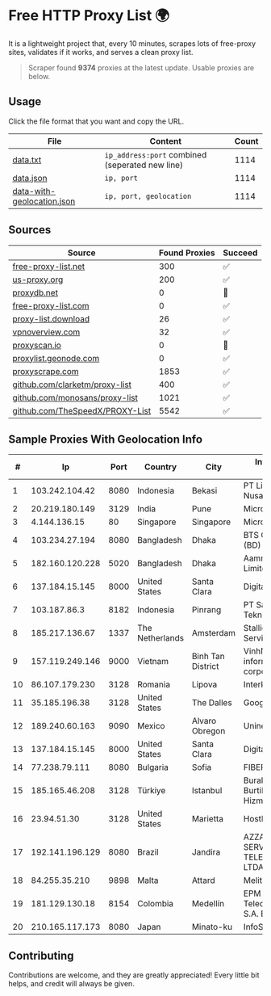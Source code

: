 
# Free HTTP Proxy List 🌍

It is a lightweight project that, every 10 minutes, scrapes lots of free-proxy sites, validates if it works, and serves a clean proxy list.


> Scraper found **9374** proxies at the latest update. Usable proxies are below.

## Usage

Click the file format that you want and copy the URL.


|File|Content|Count|
|----|-------|-----|
|[data.txt](https://raw.githubusercontent.com/themiralay/Proxy-List-World/master/data.txt)|`ip_address:port` combined (seperated new line)|1114|
|[data.json](https://raw.githubusercontent.com/themiralay/Proxy-List-World/master/data.json)|`ip, port`|1114|
|[data-with-geolocation.json](https://raw.githubusercontent.com/themiralay/Proxy-List-World/master/data-with-geolocation.json)|`ip, port, geolocation`|1114|

## Sources

|Source|Found Proxies|Succeed|
|------|-------------|-------|
|[free-proxy-list.net](https://free-proxy-list.net)|300|✅|
|[us-proxy.org](https://www.us-proxy.org)|200|✅|
|[proxydb.net](http://proxydb.net)|0|🚫|
|[free-proxy-list.com](https://free-proxy-list.com/?page=&port=&type%5B%5D=http&type%5B%5D=https&up_time=0&search=Search)|0|✅|
|[proxy-list.download](https://www.proxy-list.download/HTTP)|26|✅|
|[vpnoverview.com](https://vpnoverview.com/privacy/anonymous-browsing/free-proxy-servers)|32|✅|
|[proxyscan.io](https://www.proxyscan.io)|0|🚫|
|[proxylist.geonode.com](https://proxylist.geonode.com/api/proxy-list?limit=300&page=1&sort_by=lastChecked&sort_type=desc&protocols=http,https)|0|✅|
|[proxyscrape.com](https://api.proxyscrape.com/v2/?request=displayproxies&protocol=http&timeout=10000&country=all&ssl=all&anonymity=all)|1853|✅|
|[github.com/clarketm/proxy-list](https://raw.githubusercontent.com/clarketm/proxy-list/master/proxy-list-raw.txt)|400|✅|
|[github.com/monosans/proxy-list](https://raw.githubusercontent.com/monosans/proxy-list/main/proxies/http.txt)|1021|✅|
|[github.com/TheSpeedX/PROXY-List](https://raw.githubusercontent.com/TheSpeedX/PROXY-List/master/http.txt)|5542|✅|


## Sample Proxies With Geolocation Info

|#|Ip|Port|Country|City|Internet Service Provider|
|-|--|----|-------|----|-------------------------|
|1|103.242.104.42|8080|Indonesia|Bekasi|PT Lintas Jaringan Nusantara|
|2|20.219.180.149|3129|India|Pune|Microsoft Corporation|
|3|4.144.136.15|80|Singapore|Singapore|Microsoft Corporation|
|4|103.234.27.194|8080|Bangladesh|Dhaka|BTS Communications (BD) Ltd|
|5|182.160.120.228|5020|Bangladesh|Dhaka|Aamra Networks Limited|
|6|137.184.15.145|8000|United States|Santa Clara|DigitalOcean, LLC|
|7|103.187.86.3|8182|Indonesia|Pinrang|PT Satunol Digital Teknologi|
|8|185.217.136.67|1337|The Netherlands|Amsterdam|Stallion Network Services Limited|
|9|157.119.249.146|9000|Vietnam|Binh Tan District|VinhNam Commercial informatics service corporation|
|10|86.107.179.230|3128|Romania|Lipova|Interkvm Host SRL|
|11|35.185.196.38|3128|United States|The Dalles|Google LLC|
|12|189.240.60.163|9090|Mexico|Alvaro Obregon|Uninet S.A. de C.V.|
|13|137.184.15.145|8000|United States|Santa Clara|DigitalOcean, LLC|
|14|77.238.79.111|8080|Bulgaria|Sofia|FIBER1|
|15|185.165.46.208|3128|Türkiye|Istanbul|Burak Buylu trading as BurtiNET Internet Hizmetleri|
|16|23.94.51.30|3128|United States|Marietta|HostPapa|
|17|192.141.196.129|8080|Brazil|Jandira|AZZA TELECOM SERVIÇOS EM TELECOMUNICAÇÕES LTDA|
|18|84.255.35.210|9898|Malta|Attard|Melita plc|
|19|181.129.130.18|8154|Colombia|Medellín|EPM Telecomunicaciones S.A. E.S.P.|
|20|210.165.117.173|8080|Japan|Minato-ku|InfoSphere|



## Contributing

Contributions are welcome, and they are greatly appreciated! Every
little bit helps, and credit will always be given.

